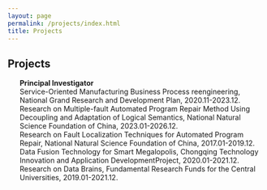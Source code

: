 ```yaml
---
layout: page
permalink: /projects/index.html
title: Projects
---
```


## Projects

<UL style="LIST-STYLE-TYPE: none">
<strong>Principal Investigator</strong>
<LI>Service-Oriented Manufacturing Business Process reengineering, 
National Grand Research and Development Plan, 2020.11-2023.12.</LI>	
<LI>Research on Multiple-fault Automated Program Repair Method Using Decoupling and Adaptation of Logical Semantics, 
National Natural Science Foundation of China, 2023.01-2026.12.</LI>
<LI>Research on Fault Localization Techniques for Automated Program Repair, National Natural Science Foundation of China, 2017.01-2019.12.</LI>
<LI>Data Fusion Technology for Smart Megalopolis, Chongqing Technology Innovation and Application DevelopmentProject, 2020.01-2021.12.</LI>
<LI>Research on Data Brains, Fundamental Research Funds for the Central Universities, 2019.01-2021.12.</LI>
</UL>
